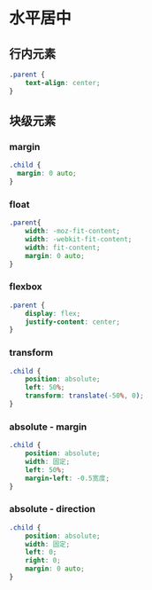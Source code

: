 # 水平居中

## 行内元素

```css
.parent {
    text-align: center;
}
```

## 块级元素

### margin

```css
.child {
  margin: 0 auto;
}
```

### float

```css
.parent{
    width: -moz-fit-content;
    width: -webkit-fit-content;
    width: fit-content;
    margin: 0 auto;
}
```

### flexbox

```css
.parent {
    display: flex;
    justify-content: center;
}
```

### transform

```css
.child {
    position: absolute;
    left: 50%;
    transform: translate(-50%, 0);
}
```

### absolute - margin

```css
.child {
    position: absolute;
    width: 固定;
    left: 50%;
    margin-left: -0.5宽度;
}
```

### absolute - direction

```css
.child {
    position: absolute;
    width: 固定;
    left: 0;
    right: 0;
    margin: 0 auto;
}
```
